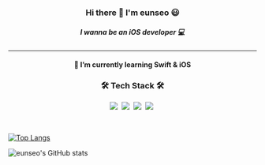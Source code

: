 <h3 align="center"><b> Hi there 👋 I'm eunseo 😃 </b></h3>
<h5 align="center"> I wanna be an iOS developer 💻 </h5>
<hr>
<h4 align="center"> 🌱 I’m currently learning Swift & iOS </h4>

<h3 align="center"><b>🛠 Tech Stack 🛠</b></h3>
<p align="center">
<img src="https://img.shields.io/badge/C-A8B9CC?style=flat-square&logo=c&logoColor=white"/></a>&nbsp
<img src="https://img.shields.io/badge/Python-3766AB?style=flat-square&logo=Python&logoColor=white"/></a>&nbsp 
<img src="https://img.shields.io/badge/Java-007396?style=flat-square&logo=Java&logoColor=white"/></a>&nbsp
<img src="https://img.shields.io/badge/Swift-FA7343?style=flat-square&logo=Swift&logoColor=white"/></a>&nbsp
</p>
<br>

[![Top Langs](https://github-readme-stats.vercel.app/api/top-langs/?username=eunseo5355&layout=compact&theme=dracula)](https://github.com/anuraghazra/github-readme-stats)

![eunseo's GitHub stats](https://github-readme-stats.vercel.app/api?username=eunseo5355&show_icons=true&theme=dracula&hide=stars,contribs)

<!--
**eunseo5355/eunseo5355** is a ✨ _special_ ✨ repository because its `README.md` (this file) appears on your GitHub profile.

Here are some ideas to get you started:

- 🔭 I’m currently working on ...
- 🌱 I’m currently learning ...
- 👯 I’m looking to collaborate on ...
- 🤔 I’m looking for help with ...
- 💬 Ask me about ...
- 📫 How to reach me: ...
- 😄 Pronouns: ...
- ⚡ Fun fact: ...
-->
